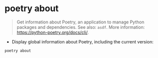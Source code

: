 # poetry about

> Get information about Poetry, an application to manage Python packages and dependencies.
> See also: `asdf`.
> More information: <https://python-poetry.org/docs/cli/>.

- Display global information about Poetry, including the current version:

`poetry about`
